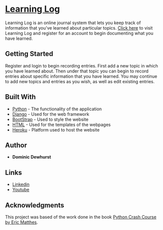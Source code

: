 # [Learning Log](https://dom-learning-log.herokuapp.com/)

Learning Log is an online journal system that lets you keep track of information that you've learned about particular topics. [Click here](https://dom-learning-log.herokuapp.com/) to visit Learning Log and register for an account to begin documenting what you have learned.

## Getting Started

Register and login to begin recording entries. First add a new topic in which you have learned about. Then under that topic you can begin to record entries about specific information that you have learned. You may continue to add new topics and entries as you wish, as well as edit existing entries.

## Built With

* [Python](https://www.python.org/) - The functionality of the application
* [Django](https://www.djangoproject.com/) - Used for the web framework
* [BootStrap](http://getbootstrap.com/) - Used to style the website
* [HTML](https://en.wikipedia.org/wiki/HTML) - Used for the templates of the webpages
* [Heroku](https://www.heroku.com/home) - Platform used to host the website

## Author

* **Dominic Dewhurst**

## Links

* [Linkedin](https://www.linkedin.com/in/dominic-dewhurst-b1a971129)
* [Youtube](https://www.youtube.com/channel/UCPrj3XZlY39YiaHc6yaodLg)

## Acknowledgments

This project was based of the work done in the book [Python Crash Course by Eric Matthes](https://www.amazon.com/Python-Crash-Course-Hands-Project-Based/dp/1593276036/ref=sr_1_1?ie=UTF8&qid=1499567328&sr=8-1&keywords=python+crash+course).
